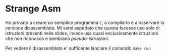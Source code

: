 # Strange Asm
Ho provato a creare un semplice programma `C`, a compilarlo e a osservare la versione disassemblata. Mi sarei aspettato che questa facesse uso solo di istruzioni presenti nelle slides, invece usa quasi esclusivamente istruzioni che non riconosco e sembrano *pseudo-istruzioni*.

Per vedere il disassemblato e' sufficente lanciare il comando `make run`